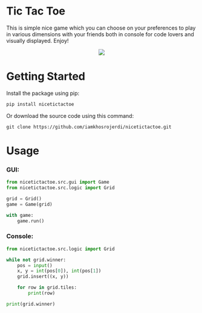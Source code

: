 

Tic Tac Toe
===============
This is simple nice game which you can choose on your preferences to play in various dimensions with your friends both in console for code lovers and visually displayed. Enjoy! 

<p align="center">
  <img src="/nicetictactoe.png">
</p>

Getting Started
====
Install the package using pip:
```bash
pip install nicetictactoe
```
Or download the source code using this command:

    git clone https://github.com/iamkhosrojerdi/nicetictactoe.git

Usage
====
### GUI:

```python
from nicetictactoe.src.gui import Game
from nicetictactoe.src.logic import Grid

grid = Grid()
game = Game(grid)

with game:
    game.run()
```

### Console:
```python
from nicetictactoe.src.logic import Grid

while not grid.winner:
    pos = input()
    x, y = int(pos[0]), int(pos[1])
    grid.insert((x, y))

    for row in grid.tiles:
        print(row)

print(grid.winner)
```